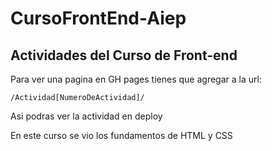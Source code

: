 # CursoFrontEnd-Aiep
## Actividades del Curso de Front-end
<p>Para ver una pagina en GH pages tienes que agregar a la url: </p>
<code>/Actividad[NumeroDeActividad]/</code>
<p>Asi podras ver la actividad en deploy</p>
<p>En este curso se vio los fundamentos de HTML y CSS</p>
